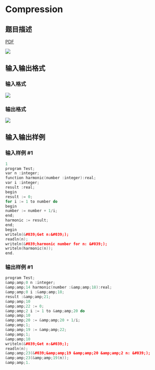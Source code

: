 # Compression

## 题目描述

[problemUrl]: https://uva.onlinejudge.org/index.php?option=com_onlinejudge&Itemid=8&category=8&page=show_problem&problem=566

[PDF](https://uva.onlinejudge.org/external/6/p625.pdf)

![](https://cdn.luogu.com.cn/upload/vjudge_pic/UVA625/b62d83c828c3a5d69030e3840fa3ffe7fc09ead4.png)

## 输入输出格式

### 输入格式

![](https://cdn.luogu.com.cn/upload/vjudge_pic/UVA625/d365510b55b04666c3a3437a58232df7904fa85f.png)

### 输出格式

![](https://cdn.luogu.com.cn/upload/vjudge_pic/UVA625/c2a4607f72e500ca378cd290678a66680d602abd.png)

## 输入输出样例

### 输入样例 #1

```cpp
1
program Test;
var n :integer;
function harmonic(number :integer):real;
var i :integer;
result :real;
begin
result := 0;
for i := 1 to number do
begin
number := number + 1/i;
end;
harmonic := result;
end;
begin
writeln(&#039;Get n:&#039;);
readln(n);
writeln(&#039;harmonic number for n: &#039;);
writeln(harmonic(n));
end.
```


### 输出样例 #1

```cpp
program Test;
&amp;amp;0 n :integer;
&amp;amp;14 harmonic(number :&amp;amp;18):real;
&amp;amp;0 i :&amp;amp;18;
result :&amp;amp;21;
&amp;amp;10
&amp;amp;22 := 0;
&amp;amp;2 i := 1 to &amp;amp;20 do
&amp;amp;10
&amp;amp;20 := &amp;amp;20 + 1/i;
&amp;amp;1;
&amp;amp;19 := &amp;amp;22;
&amp;amp;1;
&amp;amp;10
writeln(&#039;Get n:&#039;);
readln(n);
&amp;amp;23(&#039;&amp;amp;19 &amp;amp;20 &amp;amp;2 n: &#039;);
&amp;amp;23(&amp;amp;19(n));
&amp;amp;1.
```


